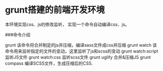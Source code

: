   
grunt搭建的前端开发环境
===================================
本环境实现css、js的修改监听，
实现一个命令自动编译css、js。

###命令介绍

grunt         该命令将合并制定的js并压缩，编译sass文件成css并压缩
grunt watch   该命令用来监听指定的文件的变动，这里监听了js和scss的变动
grunt watch:script 监听JS文件
grunt watch:css   监听scss文件
grunt uglify  合并&压缩JS
grunt compass 编译SCSS文件，生成压缩后的CSS.
